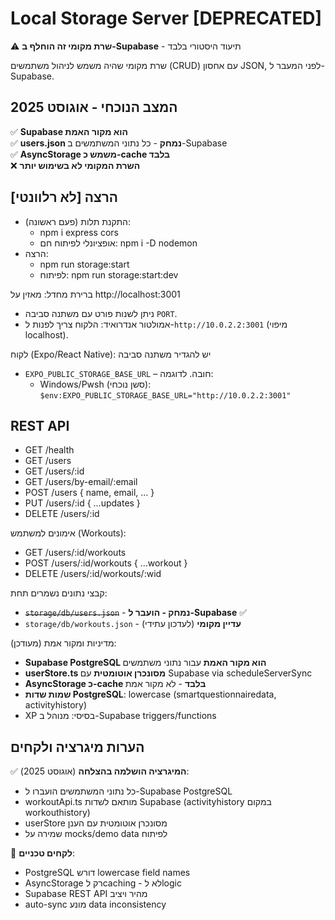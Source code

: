 # Local Storage Server [DEPRECATED]

⚠️ **שרת מקומי זה הוחלף ב-Supabase** - תיעוד היסטורי בלבד

שרת מקומי שהיה משמש לניהול משתמשים (CRUD) עם אחסון JSON, לפני המעבר ל-Supabase.

## המצב הנוכחי - אוגוסט 2025

✅ **Supabase הוא מקור האמת**  
✅ **users.json נמחק** - כל נתוני המשתמשים ב-Supabase  
✅ **AsyncStorage משמש כ-cache בלבד**  
❌ **השרת המקומי לא בשימוש יותר**

## הרצה [לא רלוונטי]

- התקנת תלות (פעם ראשונה):
  - npm i express cors
  - אופציונלי לפיתוח חם: npm i -D nodemon
- הרצה:
  - npm run storage:start
  - לפיתוח: npm run storage:start:dev

ברירת מחדל: מאזין על http://localhost:3001

- ניתן לשנות פורט עם משתנה סביבה `PORT`.
- אמולטור אנדרואיד: הלקוח צריך לפנות ל-`http://10.0.2.2:3001` (מיפוי localhost).

לקוח (Expo/React Native): יש להגדיר משתנה סביבה

- `EXPO_PUBLIC_STORAGE_BASE_URL` – חובה. לדוגמה:
  - Windows/Pwsh (סשן נוכחי): `$env:EXPO_PUBLIC_STORAGE_BASE_URL="http://10.0.2.2:3001"`

## REST API

- GET /health
- GET /users
- GET /users/:id
- GET /users/by-email/:email
- POST /users { name, email, ... }
- PUT /users/:id { ...updates }
- DELETE /users/:id

אימונים למשתמש (Workouts):

- GET /users/:id/workouts
- POST /users/:id/workouts { ...workout }
- DELETE /users/:id/workouts/:wid

קבצי נתונים נשמרים תחת:

- ~~`storage/db/users.json`~~ - **נמחק - הועבר ל-Supabase** ✅
- `storage/db/workouts.json` - **עדיין מקומי** (לעדכון עתידי)

מדיניות ומקור אמת (מעודכן):

- **Supabase PostgreSQL הוא מקור האמת** עבור נתוני משתמשים
- **userStore.ts מסונכרן אוטומטית** עם Supabase via scheduleServerSync
- **AsyncStorage כ-cache בלבד** - לא מקור אמת
- **שמות שדות PostgreSQL**: lowercase (smartquestionnairedata, activityhistory)
- XP בסיסי: מנוהל ב-Supabase triggers/functions

## הערות מיגרציה ולקחים

✅ **המיגרציה הושלמה בהצלחה** (אוגוסט 2025):

- כל נתוני המשתמשים הועברו ל-Supabase PostgreSQL
- workoutApi.ts מותאם לשדות Supabase (activityhistory במקום workouthistory)
- userStore מסונכרן אוטומטית עם הענן
- שמירה על mocks/demo data לפיתוח

🔧 **לקחים טכניים**:

- PostgreSQL דורש lowercase field names
- AsyncStorage רק לcaching - לא לlogic
- Supabase REST API מהיר ויציב
- auto-sync מונע data inconsistency
